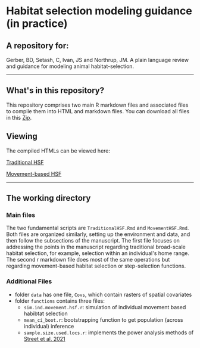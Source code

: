 # Habitat selection modeling guidance (in practice)

## A repository for:

Gerber, BD, Setash, C, Ivan, JS and Northrup, JM. A plain language review and guidance for modeling animal habitat-selection. 

---

## What's in this repository?

This repository comprises two main R markdown files and associated files to compile them into HTML and markdown files. You can download all files
in this [Zip](HSF.Guide.Files.zip).

## Viewing

The compiled HTMLs can be viewed here:

[Traditional HSF](https://bgerber123.github.io/hsfguide/TraditionalHSF.html)

[Movement-based HSF](https://bgerber123.github.io/hsfguide/MovementHSF.html)

---

## The working directory

### Main files

The two fundamental scripts are `TraditionalHSF.Rmd` and `MovementHSF.Rmd`. Both files are organized 
similarly, setting up the environment and data, and then follow the subsections of the manuscript. 
The first file focuses on addressing the points in the manuscript regarding traditional broad-scale
habitat selection, for example, selection within an individual's home range. The second r markdown file
does most of the same operations but regarding movement-based habitat selection or
step-selection functions.

### Additional Files
- folder `data` has one file, `Covs`, which contain rasters of spatial covariates
- folder `functions` contains three files:
  - `sim.ind.movement.hsf.r`: simulation of individual movement based habibtat selection
  - `mean_ci_boot.r`: bootstrapping function to get population (across individual) inference
  - `sample.size.used.locs.r`: implements the power analysis methods of [Street et al. 2021](https://doi.org/10.1111/2041-210X.13701)
  